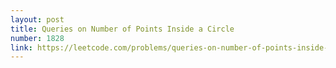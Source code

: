 ```yaml
---
layout: post
title: Queries on Number of Points Inside a Circle
number: 1828
link: https://leetcode.com/problems/queries-on-number-of-points-inside-a-circle
---
```

